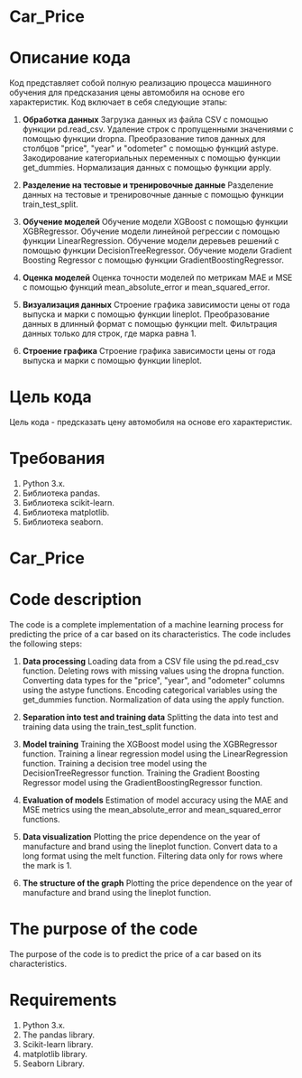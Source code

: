 # Car_Price

# Описание кода


Код представляет собой полную реализацию процесса машинного обучения для предсказания цены автомобиля на основе его характеристик. Код включает в себя следующие этапы:

1. **Обработка данных**
Загрузка данных из файла CSV с помощью функции pd.read_csv.
Удаление строк с пропущенными значениями с помощью функции dropna.
Преобразование типов данных для столбцов "price", "year" и "odometer" с помощью функций astype.
Закодирование категориальных переменных с помощью функции get_dummies.
Нормализация данных с помощью функции apply.

2. **Разделение на тестовые и тренировочные данные**
Разделение данных на тестовые и тренировочные данные с помощью функции train_test_split.

3. **Обучение моделей**
Обучение модели XGBoost с помощью функции XGBRegressor.
Обучение модели линейной регрессии с помощью функции LinearRegression.
Обучение модели деревьев решений с помощью функции DecisionTreeRegressor.
Обучение модели Gradient Boosting Regressor с помощью функции GradientBoostingRegressor.

4. **Оценка моделей**
Оценка точности моделей по метрикам MAE и MSE с помощью функций mean_absolute_error и mean_squared_error.

5. **Визуализация данных**
Строение графика зависимости цены от года выпуска и марки с помощью функции lineplot.
Преобразование данных в длинный формат с помощью функции melt.
Фильтрация данных только для строк, где марка равна 1.

6. **Строение графика**
Строение графика зависимости цены от года выпуска и марки с помощью функции lineplot.

# Цель кода

Цель кода - предсказать цену автомобиля на основе его характеристик.

# Требования

1.   Python 3.x.
2.   Библиотека pandas.
3.   Библиотека scikit-learn.
4.   Библиотека matplotlib.
5.   Библиотека seaborn.


# Car_Price

# Code description


The code is a complete implementation of a machine learning process for predicting the price of a car based on its characteristics. The code includes the following steps:

1. **Data processing**
Loading data from a CSV file using the pd.read_csv function.
Deleting rows with missing values using the dropna function.
Converting data types for the "price", "year", and "odometer" columns using the astype functions.
Encoding categorical variables using the get_dummies function.
Normalization of data using the apply function.

2. **Separation into test and training data**
Splitting the data into test and training data using the train_test_split function.

3. **Model training**
Training the XGBoost model using the XGBRegressor function.
Training a linear regression model using the LinearRegression function.
Training a decision tree model using the DecisionTreeRegressor function.
Training the Gradient Boosting Regressor model using the GradientBoostingRegressor function.

4. **Evaluation of models**
Estimation of model accuracy using the MAE and MSE metrics using the mean_absolute_error and mean_squared_error functions.

5. **Data visualization**
Plotting the price dependence on the year of manufacture and brand using the lineplot function.
Convert data to a long format using the melt function.
Filtering data only for rows where the mark is 1.

6. **The structure of the graph**
Plotting the price dependence on the year of manufacture and brand using the lineplot function.

# The purpose of the code

The purpose of the code is to predict the price of a car based on its characteristics.

# Requirements

1. Python 3.x.
2. The pandas library.
3. Scikit-learn library.
4. matplotlib library.
5. Seaborn Library.
